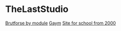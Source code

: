 # TheLastStudio
[Brutforse by module](math/bbm.html)
[Gaym](game/BigSmall.html)
[Site for school from 2000](school/inform-html/index.html)
